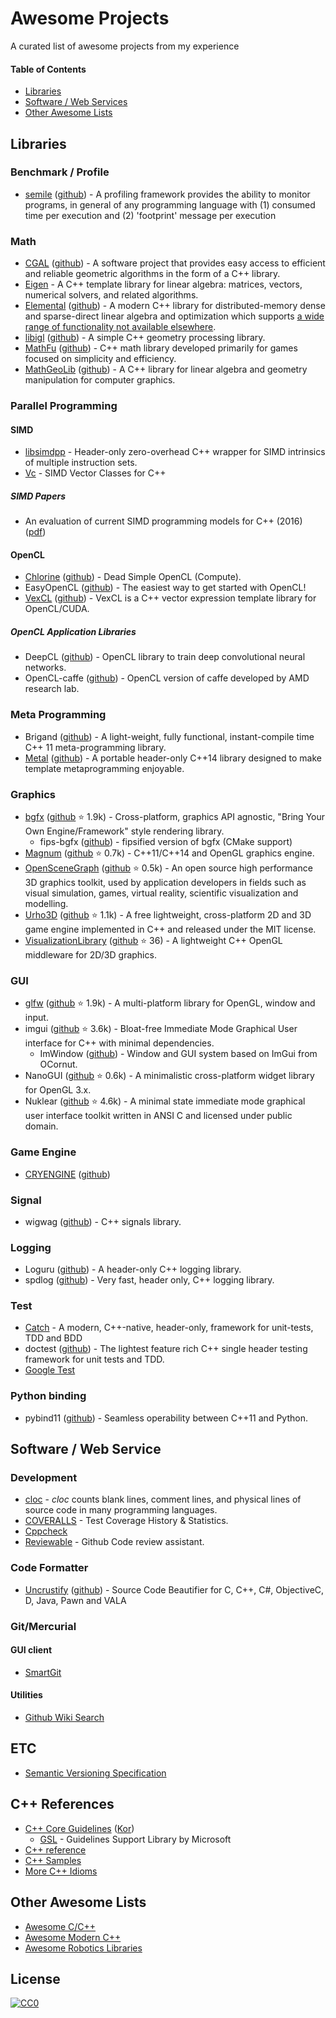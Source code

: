 # Awesome Projects
A curated list of awesome projects from my experience

#### Table of Contents
* [Libraries](#libraries)
* [Software / Web Services](#software--web-service)
* [Other Awesome Lists](#other-awesome-lists)

## Libraries

### Benchmark / Profile

* [semile](http://r-kan.github.io/semile/) ([github](https://github.com/r-kan/semile)) - A profiling framework provides the ability to monitor programs, in general of any programming language with (1) consumed time per execution and (2) 'footprint' message per execution

### Math

* [CGAL](http://www.cgal.org/) ([github](https://github.com/CGAL/cgal)) -  A software project that provides easy access to efficient and reliable geometric algorithms in the form of a C++ library.
* [Eigen](https://bitbucket.org/eigen/eigen/) - A C++ template library for linear algebra: matrices, vectors, numerical solvers, and related algorithms.
* [Elemental](http://libelemental.org/) ([github](https://github.com/elemental/Elemental)) - A modern C++ library for distributed-memory dense and sparse-direct linear algebra and optimization which supports [a wide range of functionality not available elsewhere](http://libelemental.org/about/).
* [libigl](http://libigl.github.io/libigl/) ([github](https://github.com/libigl/libigl)) - A simple C++ geometry processing library.
* [MathFu](http://google.github.io/mathfu/) ([github](https://github.com/google/mathfu)) - C++ math library developed primarily for games focused on simplicity and efficiency.
* [MathGeoLib](http://clb.demon.fi/MathGeoLib/nightly/) ([github](https://github.com/juj/MathGeoLib)) - A C++ library for linear algebra and geometry manipulation for computer graphics.

### Parallel Programming

#### SIMD

* [libsimdpp](https://github.com/p12tic/libsimdpp) - Header-only zero-overhead C++ wrapper for SIMD intrinsics of multiple instruction sets.
* [Vc](https://github.com/VcDevel/Vc) - SIMD Vector Classes for C++

##### SIMD Papers

* An evaluation of current SIMD programming models for C++ (2016) ([pdf](http://www.biagiocosenza.com/papers/PohlWPMVP16.pdf))

#### OpenCL

* [Chlorine](http://polytonic.github.io/Chlorine/) ([github](https://github.com/Polytonic/Chlorine)) - Dead Simple OpenCL (Compute).
* EasyOpenCL ([github](https://github.com/Gladdy/EasyOpenCL)) - The easiest way to get started with OpenCL!
* [VexCL](http://vexcl.readthedocs.org) ([github](https://github.com/ddemidov/vexcl)) - VexCL is a C++ vector expression template library for OpenCL/CUDA.

##### OpenCL Application Libraries

* DeepCL ([github](https://github.com/hughperkins/DeepCL)) - OpenCL library to train deep convolutional neural networks.
* OpenCL-caffe ([github](https://github.com/amd/OpenCL-caffe)) - OpenCL version of caffe developed by AMD research lab.

### Meta Programming

* Brigand ([github](https://github.com/edouarda/brigand)) - A light-weight, fully functional, instant-compile time C++ 11 meta-programming library.
* [Metal](http://brunocodutra.github.io/metal/) ([github](https://github.com/brunocodutra/metal)) - A portable header-only C++14 library designed to make template metaprogramming enjoyable.

### Graphics

* [bgfx](https://bkaradzic.github.io/bgfx/index.html) ([github](https://github.com/bkaradzic/bgfx) :star: 1.9k) - Cross-platform, graphics API agnostic, "Bring Your Own Engine/Framework" style rendering library.
  * fips-bgfx ([github](https://github.com/floooh/fips-bgfx)) - fipsified version of bgfx (CMake support)
* [Magnum](http://mosra.cz/blog/magnum.php) ([github](https://github.com/mosra/magnum) :star: 0.7k) - C++11/C++14 and OpenGL graphics engine.
* [OpenSceneGraph](https://github.com/openscenegraph/OpenSceneGraph) ([github](https://github.com/openscenegraph/OpenSceneGraph) :star: 0.5k) - An open source high performance 3D graphics toolkit, used by application developers in fields such as visual simulation, games, virtual reality, scientific visualization and modelling.
* [Urho3D](http://urho3d.github.io/) ([github](https://github.com/urho3d/Urho3D) :star: 1.1k) - A free lightweight, cross-platform 2D and 3D game engine implemented in C++ and released under the MIT license.
* [VisualizationLibrary](http://visualizationlibrary.org/documentation/) ([github](https://github.com/MicBosi/VisualizationLibrary) :star: 36) - A lightweight C++ OpenGL middleware for 2D/3D graphics.

### GUI

* [glfw](http://www.glfw.org/) ([github](https://github.com/glfw/glfw) :star: 1.9k) - A multi-platform library for OpenGL, window and input.
* imgui ([github](https://github.com/ocornut/imgui) :star: 3.6k) - Bloat-free Immediate Mode Graphical User interface for C++ with minimal dependencies.
  * ImWindow ([github](https://github.com/thennequin/ImWindow)) - Window and GUI system based on ImGui from OCornut.
* NanoGUI ([github](https://github.com/wjakob/nanogui) :star: 0.6k) - A minimalistic cross-platform widget library for OpenGL 3.x.
* Nuklear ([github](https://github.com/vurtun/nuklear) :star: 4.6k) - A minimal state immediate mode graphical user interface toolkit written in ANSI C and licensed under public domain.

### Game Engine

* [CRYENGINE](https://www.cryengine.com/) ([github](https://github.com/CRYTEK-CRYENGINE/CRYENGINE))

### Signal

* wigwag ([github](https://github.com/koplyarov/wigwag)) - C++ signals library.

### Logging

* Loguru ([github](https://github.com/emilk/loguru)) - A header-only C++ logging library.
* spdlog ([github](https://github.com/gabime/spdlog)) - Very fast, header only, C++ logging library.

### Test

* [Catch](https://github.com/philsquared/Catch) - A modern, C++-native, header-only, framework for unit-tests, TDD and BDD
* doctest ([github](https://github.com/onqtam/doctest)) - The lightest feature rich C++ single header testing framework for unit tests and TDD.
* [Google Test](https://github.com/google/googletest)

### Python binding

* pybind11 ([github](https://github.com/pybind/pybind11)) - Seamless operability between C++11 and Python.

## Software / Web Service

### Development

* [cloc](https://github.com/AlDanial/cloc) - _cloc_ counts blank lines, comment lines, and physical lines of source code in many programming languages.
* [COVERALLS](https://coveralls.io/) - Test Coverage History & Statistics.
* [Cppcheck](https://github.com/danmar/cppcheck)
* [Reviewable](https://reviewable.io/) - Github Code review assistant.

### Code Formatter

* [Uncrustify](http://uncrustify.sourceforge.net/) ([github](https://github.com/uncrustify/uncrustify)) - Source Code Beautifier for C, C++, C#, ObjectiveC, D, Java, Pawn and VALA

### Git/Mercurial

#### GUI client

* [SmartGit](http://www.syntevo.com/smartgit/)

#### Utilities

* [Github Wiki Search](https://github.com/linyows/github-wiki-search)


## ETC

* [Semantic Versioning Specification](https://github.com/mojombo/semver/blob/master/semver.md)

## C++ References

* [C++ Core Guidelines](https://github.com/isocpp/CppCoreGuidelines) ([Kor](https://github.com/CppKorea/CppCoreGuidelines))
  * [GSL](https://github.com/Microsoft/GSL) - Guidelines Support Library by Microsoft
* [C++ reference](http://en.cppreference.com/)
* [C++ Samples](http://www.cppsamples.com/)
* [More C++ Idioms](https://en.wikibooks.org/wiki/More_C%2B%2B_Idioms)

## Other Awesome Lists

* [Awesome C/C++](https://github.com/fffaraz/awesome-cpp)
* [Awesome Modern C++](https://github.com/rigtorp/awesome-modern-cpp)
* [Awesome Robotics Libraries](https://github.com/jslee02/awesome-robotics-libraries)

## License

[![CC0](https://licensebuttons.net/p/zero/1.0/88x31.png)](http://creativecommons.org/publicdomain/zero/1.0/)
